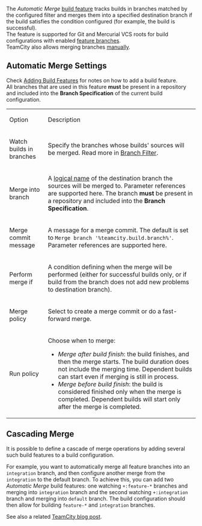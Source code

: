 [//]: # (title: Automatic Merge)
[//]: # (auxiliary-id: Automatic Merge)

The _Automatic Merge_ [build feature](adding-build-features.md) tracks builds in branches matched by the configured filter and merges them into a specified destination branch if the build satisfies the condition configured (for example, the build is successful).   
The feature is supported for Git and Mercurial VCS roots for build configurations with enabled [feature branches](working-with-feature-branches.md).   
TeamCity also allows merging branches [manually](working-with-feature-branches.md#Manual+branch+merging).

## Automatic Merge Settings

Check [Adding Build Features](adding-build-features.md) for notes on how to add a build feature.   
All branches that are used in this feature __must__ be present in a repository and included into the __Branch Specification__ of the current build configuration.

<table>

<tr><td>

Option

</td>
<td>

Description

</td>
</tr><tr>
<td>

Watch builds in branches

</td><td>

Specify the branches whose builds' sources will be merged. Read more in [Branch Filter](branch-filter.md).

</td>
</tr><tr>
<td>

Merge into branch

</td><td>

A [logical name](working-with-feature-branches.md#Logical+branch+name) of the destination branch the sources will be merged to. Parameter references are supported here. The branch __must__ be present in a repository and included into the __Branch Specification__.

</td>
</tr><tr>
<td>

Merge commit message

</td><td>

A message for a merge commit. The default is set to `Merge branch '%teamcity.build.branch%'`. Parameter references are supported here.

</td>
</tr><tr>
<td>

Perform merge if

</td><td>

A condition defining when the merge will be performed (either for successful builds only, or if build from the branch does not add new problems to destination branch).

</td>
</tr><tr>
<td>

Merge policy

</td><td>

Select to create a merge commit or do a fast-forward merge.

</td>
</tr><tr>
<td>

Run policy

</td><td>

Choose when to merge:
* _Merge after build finish_: the build finishes, and then the merge starts. The build duration does not include the merging time. Dependent builds can start even if merging is still in process.
* _Merge before build finish_: the build is considered finished only when the merge is completed. Dependent builds will start only after the merge is completed.

</td>
</tr>
</table>

## Cascading Merge

It is possible to define a cascade of merge operations by adding several such build features to a build configuration.

For example, you want to automatically merge all feature branches into an `integration` branch, and then configure another merge from the `integration` to the default branch. To achieve this, you can add two _Automatic Merge_ build features: one watching `+:feature-*` branches and merging into `integration` branch and the second watching `+:integration` branch and merging into `default` branch. The build configuration should then allow for building `feature-*` and `integration` branches.
    
See also a related [TeamCity blog post](http://blog.jetbrains.com/teamcity/2013/10/automatic-merge/).

